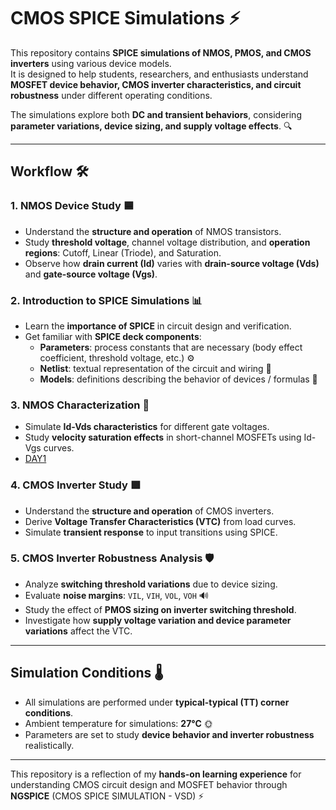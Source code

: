 # CMOS SPICE Simulations ⚡

This repository contains **SPICE simulations of NMOS, PMOS, and CMOS inverters** using various device models.  
It is designed to help students, researchers, and enthusiasts understand **MOSFET device behavior, CMOS inverter characteristics, and circuit robustness** under different operating conditions.  

The simulations explore both **DC and transient behaviors**, considering **parameter variations, device sizing, and supply voltage effects**. 🔍

---

## Workflow 🛠️

### 1. NMOS Device Study 🟦
- Understand the **structure and operation** of NMOS transistors.
- Study **threshold voltage**, channel voltage distribution, and **operation regions**: Cutoff, Linear (Triode), and Saturation.
- Observe how **drain current (Id)** varies with **drain-source voltage (Vds)** and **gate-source voltage (Vgs)**.

### 2. Introduction to SPICE Simulations 📊
- Learn the **importance of SPICE** in circuit design and verification.
- Get familiar with **SPICE deck components**:
  - **Parameters**: process constants that are necessary (body effect coefficient, threshold voltage, etc.) ⚙️
  - **Netlist**: textual representation of the circuit and wiring 📝
  - **Models**: definitions describing the behavior of devices / formulas 📐

### 3. NMOS Characterization 🔬
- Simulate **Id-Vds characteristics** for different gate voltages.
- Study **velocity saturation effects** in short-channel MOSFETs using Id-Vgs curves.
- [DAY1](https://github.com/Indiran-525/CMOS_SPICE/tree/main/DAY1)

### 4. CMOS Inverter Study 🟩
- Understand the **structure and operation** of CMOS inverters.
- Derive **Voltage Transfer Characteristics (VTC)** from load curves.
- Simulate **transient response** to input transitions using SPICE.

### 5. CMOS Inverter Robustness Analysis 🛡️
- Analyze **switching threshold variations** due to device sizing.
- Evaluate **noise margins**: `VIL`, `VIH`, `VOL`, `VOH` 🔊
- Study the effect of **PMOS sizing on inverter switching threshold**.
- Investigate how **supply voltage variation and device parameter variations** affect the VTC.

---

## Simulation Conditions 🌡️

- All simulations are performed under **typical-typical (TT) corner conditions**.
- Ambient temperature for simulations: **27°C** 🌞
- Parameters are set to study **device behavior and inverter robustness** realistically.

---

This repository is a reflection of my **hands-on learning experience** for understanding CMOS circuit design and MOSFET behavior through **NGSPICE** (CMOS SPICE SIMULATION - VSD) ⚡
